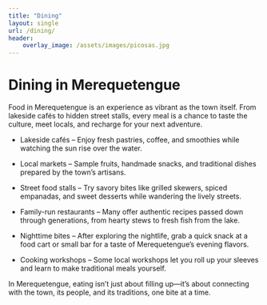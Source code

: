 ```yaml
---
title: "Dining"
layout: single
url: /dining/
header: 
    overlay_image: /assets/images/picosas.jpg
---
```


# Dining in Merequetengue

Food in Merequetengue is an experience as vibrant as the town itself. From lakeside cafés to hidden street stalls, every meal is a chance to taste the culture, meet locals, and recharge for your next adventure.

+ Lakeside cafés – Enjoy fresh pastries, coffee, and smoothies while watching the sun rise over the water.

+ Local markets – Sample fruits, handmade snacks, and traditional dishes prepared by the town’s artisans.

+ Street food stalls – Try savory bites like grilled skewers, spiced empanadas, and sweet desserts while wandering the lively streets.

+ Family-run restaurants – Many offer authentic recipes passed down through generations, from hearty stews to fresh fish from the lake.

+ Nighttime bites – After exploring the nightlife, grab a quick snack at a food cart or small bar for a taste of Merequetengue’s evening flavors.

+ Cooking workshops – Some local workshops let you roll up your sleeves and learn to make traditional meals yourself.

In Merequetengue, eating isn’t just about filling up—it’s about connecting with the town, its people, and its traditions, one bite at a time.